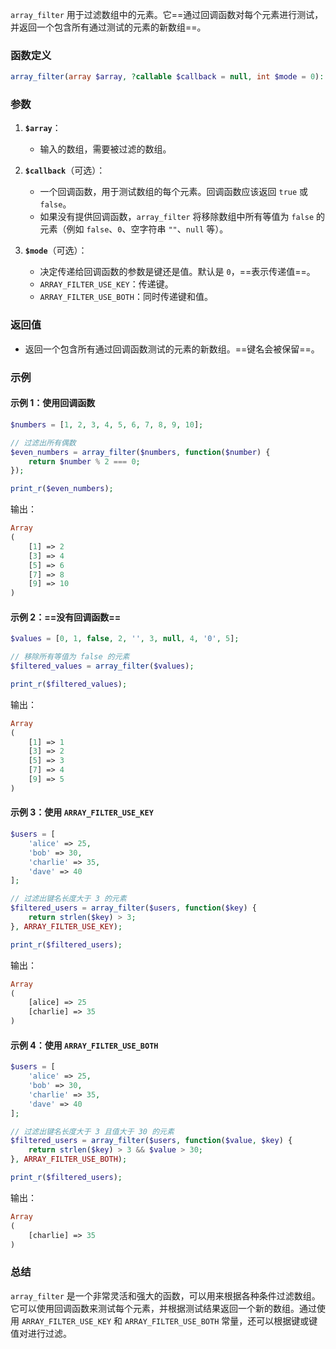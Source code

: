 `array_filter` 用于过滤数组中的元素。它==通过回调函数对每个元素进行测试，并返回一个包含所有通过测试的元素的新数组==。
### 函数定义

```php
array_filter(array $array, ?callable $callback = null, int $mode = 0): array
```
### 参数

1. **`$array`**：
   - 输入的数组，需要被过滤的数组。

2. **`$callback`**（可选）：
   - 一个回调函数，用于测试数组的每个元素。回调函数应该返回 `true` 或 `false`。
   - 如果没有提供回调函数，`array_filter` 将移除数组中所有等值为 `false` 的元素（例如 `false`、`0`、空字符串 `""`、`null` 等）。

3. **`$mode`**（可选）：
   - 决定传递给回调函数的参数是键还是值。默认是 `0`，==表示传递值==。
   - `ARRAY_FILTER_USE_KEY`：传递键。
   - `ARRAY_FILTER_USE_BOTH`：同时传递键和值。
### 返回值
- 返回一个包含所有通过回调函数测试的元素的新数组。==键名会被保留==。
### 示例

#### 示例 1：使用回调函数

```php
$numbers = [1, 2, 3, 4, 5, 6, 7, 8, 9, 10];

// 过滤出所有偶数
$even_numbers = array_filter($numbers, function($number) {
    return $number % 2 === 0;
});

print_r($even_numbers);
```

输出：

```php
Array
(
    [1] => 2
    [3] => 4
    [5] => 6
    [7] => 8
    [9] => 10
)
```

#### 示例 2：==没有回调函数==

```php
$values = [0, 1, false, 2, '', 3, null, 4, '0', 5];

// 移除所有等值为 false 的元素
$filtered_values = array_filter($values);

print_r($filtered_values);
```

输出：

```php
Array
(
    [1] => 1
    [3] => 2
    [5] => 3
    [7] => 4
    [9] => 5
)
```

#### 示例 3：使用 `ARRAY_FILTER_USE_KEY`

```php
$users = [
    'alice' => 25,
    'bob' => 30,
    'charlie' => 35,
    'dave' => 40
];

// 过滤出键名长度大于 3 的元素
$filtered_users = array_filter($users, function($key) {
    return strlen($key) > 3;
}, ARRAY_FILTER_USE_KEY);

print_r($filtered_users);
```

输出：

```php
Array
(
    [alice] => 25
    [charlie] => 35
)
```

#### 示例 4：使用 `ARRAY_FILTER_USE_BOTH`

```php
$users = [
    'alice' => 25,
    'bob' => 30,
    'charlie' => 35,
    'dave' => 40
];

// 过滤出键名长度大于 3 且值大于 30 的元素
$filtered_users = array_filter($users, function($value, $key) {
    return strlen($key) > 3 && $value > 30;
}, ARRAY_FILTER_USE_BOTH);

print_r($filtered_users);
```

输出：

```php
Array
(
    [charlie] => 35
)
```

### 总结

`array_filter` 是一个非常灵活和强大的函数，可以用来根据各种条件过滤数组。它可以使用回调函数来测试每个元素，并根据测试结果返回一个新的数组。通过使用 `ARRAY_FILTER_USE_KEY` 和 `ARRAY_FILTER_USE_BOTH` 常量，还可以根据键或键值对进行过滤。